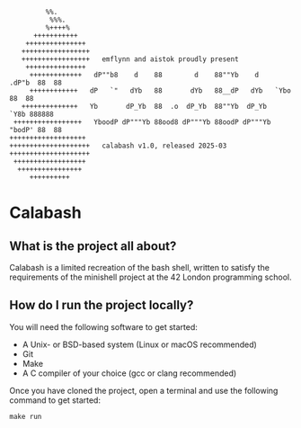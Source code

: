 ```
         %%.
          %%%.
         %++++%
      +++++++++++
    +++++++++++++++
   +++++++++++++++++
   +++++++++++++++++   emflynn and aistok proudly present
    +++++++++++++++
     +++++++++++++   dP""b8    d    88        d    88""Yb    d    .dP"b  88  88
     ++++++++++++   dP   `"   dYb   88       dYb   88__dP   dYb   `Ybo   88  88
   ++++++++++++++   Yb       dP_Yb  88  .o  dP_Yb  88""Yb  dP_Yb    `Y8b 888888
 +++++++++++++++++   YboodP dP"""Yb 88ood8 dP"""Yb 88oodP dP"""Yb "bodP' 88  88
+++++++++++++++++++
++++++++++++++++++++   calabash v1.0, released 2025-03
++++++++++++++++++++
 ++++++++++++++++++
  ++++++++++++++++
     ++++++++++
```

# Calabash

## What is the project all about?

Calabash is a limited recreation of the bash shell, written to satisfy the requirements of the minishell project at the 42 London programming school.

## How do I run the project locally?

You will need the following software to get started:

- A Unix- or BSD-based system (Linux or macOS recommended)
- Git
- Make
- A C compiler of your choice (gcc or clang recommended)

Once you have cloned the project, open a terminal and use the following command to get started:

```
make run
```
